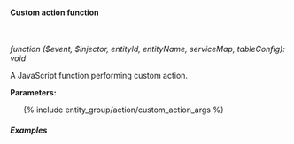 #### Custom action function

<div class="divider"></div>
<br/>

*function ($event, $injector, entityId, entityName, serviceMap, tableConfig): void*

A JavaScript function performing custom action.

**Parameters:**

<ul style="max-width: 800px">
  {% include entity_group/action/custom_action_args %}
</ul>

<div class="divider"></div>

##### Examples
<br>

<div style="padding-left: 32px;"
     tb-help-popup="entity_group/action/examples_custom_action/custom_action_copy_entity_id"
     tb-help-popup-placement="top"
     [tb-help-popup-style]="{maxHeight: '50vh', maxWidth: '50vw'}"
     trigger-style="font-size: 16px;"
     trigger-text="Copy Entity Id to buffer">
</div>

<br>

<div style="padding-left: 32px;"
     tb-help-popup="entity_group/action/examples_custom_action/custom_action_copy_access_token"
     tb-help-popup-placement="top"
     [tb-help-popup-style]="{maxHeight: '50vh', maxWidth: '50vw'}"
     trigger-style="font-size: 16px;"
     trigger-text="Copy device access token to buffer">
</div>

<br>

<div style="padding-left: 32px;"
     tb-help-popup="entity_group/action/examples_custom_action/custom_action_delete_entity_confirm"
     tb-help-popup-placement="top"
     [tb-help-popup-style]="{maxHeight: '50vh', maxWidth: '50vw'}"
     trigger-style="font-size: 16px;"
     trigger-text="Delete Entity after confirmation">
</div>

<br>
<br>
